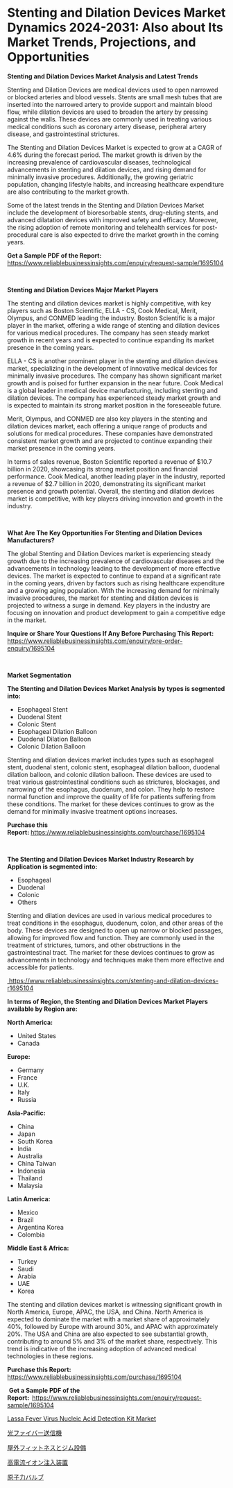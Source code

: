 <p><h1>Stenting and Dilation Devices Market Dynamics 2024-2031: Also about Its Market Trends, Projections, and Opportunities</h1></p><p><strong>Stenting and Dilation Devices Market Analysis and Latest Trends</strong></p>
<p><p>Stenting and Dilation Devices are medical devices used to open narrowed or blocked arteries and blood vessels. Stents are small mesh tubes that are inserted into the narrowed artery to provide support and maintain blood flow, while dilation devices are used to broaden the artery by pressing against the walls. These devices are commonly used in treating various medical conditions such as coronary artery disease, peripheral artery disease, and gastrointestinal strictures.</p><p>The Stenting and Dilation Devices Market is expected to grow at a CAGR of 4.6% during the forecast period. The market growth is driven by the increasing prevalence of cardiovascular diseases, technological advancements in stenting and dilation devices, and rising demand for minimally invasive procedures. Additionally, the growing geriatric population, changing lifestyle habits, and increasing healthcare expenditure are also contributing to the market growth.</p><p>Some of the latest trends in the Stenting and Dilation Devices Market include the development of bioresorbable stents, drug-eluting stents, and advanced dilatation devices with improved safety and efficacy. Moreover, the rising adoption of remote monitoring and telehealth services for post-procedural care is also expected to drive the market growth in the coming years.</p></p>
<p><strong>Get a Sample PDF of the Report:&nbsp;</strong> <a href="https://www.reliablebusinessinsights.com/enquiry/request-sample/1695104">https://www.reliablebusinessinsights.com/enquiry/request-sample/1695104</a></p>
<p>&nbsp;</p>
<p><strong>Stenting and Dilation Devices Major Market Players</strong></p>
<p><p>The stenting and dilation devices market is highly competitive, with key players such as Boston Scientific, ELLA - CS, Cook Medical, Merit, Olympus, and CONMED leading the industry. Boston Scientific is a major player in the market, offering a wide range of stenting and dilation devices for various medical procedures. The company has seen steady market growth in recent years and is expected to continue expanding its market presence in the coming years.</p><p>ELLA - CS is another prominent player in the stenting and dilation devices market, specializing in the development of innovative medical devices for minimally invasive procedures. The company has shown significant market growth and is poised for further expansion in the near future. Cook Medical is a global leader in medical device manufacturing, including stenting and dilation devices. The company has experienced steady market growth and is expected to maintain its strong market position in the foreseeable future.</p><p>Merit, Olympus, and CONMED are also key players in the stenting and dilation devices market, each offering a unique range of products and solutions for medical procedures. These companies have demonstrated consistent market growth and are projected to continue expanding their market presence in the coming years.</p><p>In terms of sales revenue, Boston Scientific reported a revenue of $10.7 billion in 2020, showcasing its strong market position and financial performance. Cook Medical, another leading player in the industry, reported a revenue of $2.7 billion in 2020, demonstrating its significant market presence and growth potential. Overall, the stenting and dilation devices market is competitive, with key players driving innovation and growth in the industry.</p></p>
<p>&nbsp;</p>
<p><strong>What Are The Key Opportunities For Stenting and Dilation Devices Manufacturers?</strong></p>
<p><p>The global Stenting and Dilation Devices market is experiencing steady growth due to the increasing prevalence of cardiovascular diseases and the advancements in technology leading to the development of more effective devices. The market is expected to continue to expand at a significant rate in the coming years, driven by factors such as rising healthcare expenditure and a growing aging population. With the increasing demand for minimally invasive procedures, the market for stenting and dilation devices is projected to witness a surge in demand. Key players in the industry are focusing on innovation and product development to gain a competitive edge in the market.</p></p>
<p><strong>Inquire or Share Your Questions If Any Before Purchasing This Report:</strong> <a href="https://www.reliablebusinessinsights.com/enquiry/pre-order-enquiry/1695104">https://www.reliablebusinessinsights.com/enquiry/pre-order-enquiry/1695104</a></p>
<p>&nbsp;</p>
<p><strong>Market Segmentation</strong></p>
<p><strong>The Stenting and Dilation Devices Market Analysis by types is segmented into:</strong></p>
<p><ul><li>Esophageal Stent</li><li>Duodenal Stent</li><li>Colonic Stent</li><li>Esophageal Dilation Balloon</li><li>Duodenal Dilation Balloon</li><li>Colonic Dilation Balloon</li></ul></p>
<p><p>Stenting and dilation devices market includes types such as esophageal stent, duodenal stent, colonic stent, esophageal dilation balloon, duodenal dilation balloon, and colonic dilation balloon. These devices are used to treat various gastrointestinal conditions such as strictures, blockages, and narrowing of the esophagus, duodenum, and colon. They help to restore normal function and improve the quality of life for patients suffering from these conditions. The market for these devices continues to grow as the demand for minimally invasive treatment options increases.</p></p>
<p><strong>Purchase this Report:&nbsp;</strong><a href="https://www.reliablebusinessinsights.com/purchase/1695104">https://www.reliablebusinessinsights.com/purchase/1695104</a></p>
<p>&nbsp;</p>
<p><strong>The Stenting and Dilation Devices Market Industry Research by Application is segmented into:</strong></p>
<p><ul><li>Esophageal</li><li>Duodenal</li><li>Colonic</li><li>Others</li></ul></p>
<p><p>Stenting and dilation devices are used in various medical procedures to treat conditions in the esophagus, duodenum, colon, and other areas of the body. These devices are designed to open up narrow or blocked passages, allowing for improved flow and function. They are commonly used in the treatment of strictures, tumors, and other obstructions in the gastrointestinal tract. The market for these devices continues to grow as advancements in technology and techniques make them more effective and accessible for patients.</p></p>
<p><a href="https://www.reliablebusinessinsights.com/stenting-and-dilation-devices-r1695104">&nbsp;https://www.reliablebusinessinsights.com/stenting-and-dilation-devices-r1695104</a></p>
<p><strong>In terms of Region, the Stenting and Dilation Devices Market Players available by Region are:</strong></p>
<p>
    <p> <strong> North America: </strong>
        <ul>
            <li>United States</li>
            <li>Canada</li>
        </ul>
        </p> 
    <p> <strong> Europe: </strong>
        <ul>
            <li>Germany</li>
            <li>France</li>
            <li>U.K.</li>
            <li>Italy</li>
            <li>Russia</li>
        </ul>
        </p> 
    <p> <strong> Asia-Pacific: </strong>
        <ul>
            <li>China</li>
            <li>Japan</li>
            <li>South Korea</li>
            <li>India</li>
            <li>Australia</li>
            <li>China Taiwan</li>
            <li>Indonesia</li>
            <li>Thailand</li>
            <li>Malaysia</li>
        </ul>
        </p> 
    <p> <strong> Latin America: </strong>
        <ul>
            <li>Mexico</li>
            <li>Brazil</li>
            <li>Argentina Korea</li>
            <li>Colombia</li>
        </ul>
        </p> 
    <p> <strong> Middle East & Africa: </strong>
        <ul>
            <li>Turkey</li>
            <li>Saudi</li>
            <li>Arabia</li>
            <li>UAE</li>
            <li>Korea</li>
        </ul>
    </p>
    </p>
<p><p>The stenting and dilation devices market is witnessing significant growth in North America, Europe, APAC, the USA, and China. North America is expected to dominate the market with a market share of approximately 40%, followed by Europe with around 30%, and APAC with approximately 20%. The USA and China are also expected to see substantial growth, contributing to around 5% and 3% of the market share, respectively. This trend is indicative of the increasing adoption of advanced medical technologies in these regions.</p></p>
<p><strong>Purchase this Report: </strong><a href="https://www.reliablebusinessinsights.com/purchase/1695104">https://www.reliablebusinessinsights.com/purchase/1695104</a></p>
<p>&nbsp;<strong>Get a Sample PDF of the Report:&nbsp;&nbsp;</strong><a href="https://www.reliablebusinessinsights.com/enquiry/request-sample/1695104">https://www.reliablebusinessinsights.com/enquiry/request-sample/1695104</a></p>
<p><strong></strong></p>
<p><p><a href="https://github.com/brenzgnarento/Market-Research-Report-List-2/blob/main/lassa-fever-virus-nucleic-acid-detection-kit-market.md">Lassa Fever Virus Nucleic Acid Detection Kit Market</a></p><p><a href="https://github.com/KaydenJohns1964/Market-Research-Report-List-1/blob/main/8730864103173.md">光ファイバー送信機</a></p><p><a href="https://github.com/decker5351/Market-Research-Report-List-1/blob/main/1662517103174.md">屋外フィットネスとジム設備</a></p><p><a href="https://medium.com/@lelanadden5645/%E3%83%8F%E3%82%A4%E3%82%AB%E3%83%AC%E3%83%B3%E3%83%88%E3%82%A4%E3%82%AA%E3%83%B3%E3%82%A4%E3%83%B3%E3%83%97%E3%83%A9%E3%83%B3%E3%82%BF%E3%83%BC%E5%B8%82%E5%A0%B4-2031%E5%B9%B4%E3%81%BE%E3%81%A7%E3%81%AE%E6%88%90%E5%8A%9F%E3%81%99%E3%82%8B%E3%83%93%E3%82%B8%E3%83%8D%E3%82%B9%E6%88%A6%E7%95%A5%E3%81%AE%E9%8D%B5-639193867f47">高電流イオン注入装置</a></p><p><a href="https://medium.com/@timslater46/%E5%8E%9F%E5%AD%90%E5%8A%9B%E7%99%BA%E9%9B%BB%E5%BC%81%E3%81%AE%E5%B8%82%E5%A0%B4%E3%82%B7%E3%82%A7%E3%82%A2%E3%81%AE%E9%80%B2%E5%8C%96%E3%81%A8%E5%B8%82%E5%A0%B4%E6%88%90%E9%95%B7%E3%81%AE%E3%83%88%E3%83%AC%E3%83%B3%E3%83%892024%E5%B9%B4%E3%81%8B%E3%82%892031%E5%B9%B4%E3%81%BE%E3%81%A7-ef16360dec94">原子力バルブ</a></p></p>